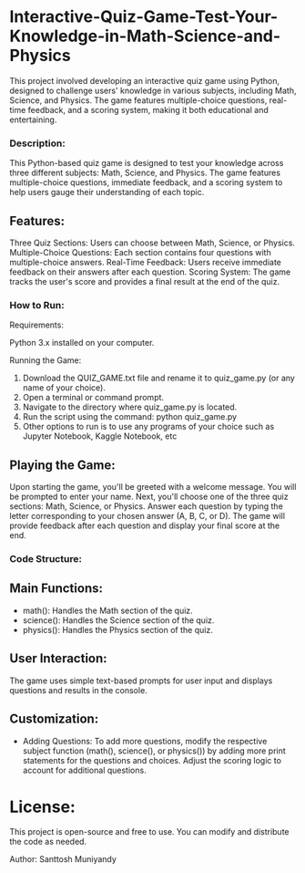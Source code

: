 # Interactive-Quiz-Game-Test-Your-Knowledge-in-Math-Science-and-Physics
This project involved developing an interactive quiz game using Python, designed to challenge users' knowledge in various subjects, including Math, Science, and Physics. The game features multiple-choice questions, real-time feedback, and a scoring system, making it both educational and entertaining.

### Description:
This Python-based quiz game is designed to test your knowledge across three different subjects: Math, Science, and Physics. The game features multiple-choice questions, immediate feedback, and a scoring system to help users gauge their understanding of each topic.

## Features:
Three Quiz Sections: Users can choose between Math, Science, or Physics.
Multiple-Choice Questions: Each section contains four questions with multiple-choice answers.
Real-Time Feedback: Users receive immediate feedback on their answers after each question.
Scoring System: The game tracks the user's score and provides a final result at the end of the quiz.

### How to Run:
Requirements:

Python 3.x installed on your computer.

Running the Game:

1. Download the QUIZ_GAME.txt file and rename it to quiz_game.py (or any name of your choice).
2. Open a terminal or command prompt.
3. Navigate to the directory where quiz_game.py is located.
4. Run the script using the command:
python quiz_game.py
5. Other options to run is to use any programs of your choice such as Jupyter Notebook, Kaggle Notebook, etc

## Playing the Game:

Upon starting the game, you'll be greeted with a welcome message.
You will be prompted to enter your name.
Next, you'll choose one of the three quiz sections: Math, Science, or Physics.
Answer each question by typing the letter corresponding to your chosen answer (A, B, C, or D).
The game will provide feedback after each question and display your final score at the end.

### Code Structure:

## Main Functions:
- math(): Handles the Math section of the quiz.
- science(): Handles the Science section of the quiz.
- physics(): Handles the Physics section of the quiz.

## User Interaction:
The game uses simple text-based prompts for user input and displays questions and results in the console.

## Customization:
- Adding Questions:
To add more questions, modify the respective subject function (math(), science(), or physics()) by adding more print statements for the questions and choices.
Adjust the scoring logic to account for additional questions.

# License:
This project is open-source and free to use. You can modify and distribute the code as needed.

Author: Santtosh Muniyandy
